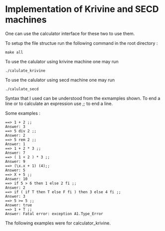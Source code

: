 # Implementation of Krivine and SECD machines 

One can use the calculator interface for these two to use them.

To setup the file structue run the following command in the root directory :

```
make all
```

To use the calulator using krivine machine one may run
```
./calulate_krivine
```
To use the calulator using secd machine one may run
```
./calulate_secd
```
Syntax that I used can be understood from the exmamples shown.
To end a line or to calculate an expression use *;;* to end a line.

Some examples : 
```
==> 1 + 2 ;;
Answer: 3
==> 5 div 2 ;;
Answer: 2
==> 5 rem 2 ;;
Answer: 1
==> 1 + 2 * 3 ;;
Answer: 7
==> ( 1 + 2 ) * 3 ;;
Answer: 9
==> (\x.x + 1) (4);;
Answer: 5
==> X + 5 ;;
Answer: 10
==> if 5 > 6 then 1 else 2 fi ;;
Answer: 2
==> if ( if T then T else F fi ) then 3 else 4 fi ;; 
Answer: 3
==> 5 >= 5 ;;
Answer: true
==> 1 + T ;;
Answer: Fatal error: exception A1.Type_Error
```

The following examples were for calculator_krivine.